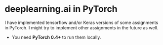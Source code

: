 # deeplearning.ai in PyTorch
I have implemented tensorflow and/or Keras versions of some assignments in PyTorch.
I might try to implement other assignments in the future as well.
<br>

* You need <b>PyTorch 0.4+</b> to run them locally.<br>
